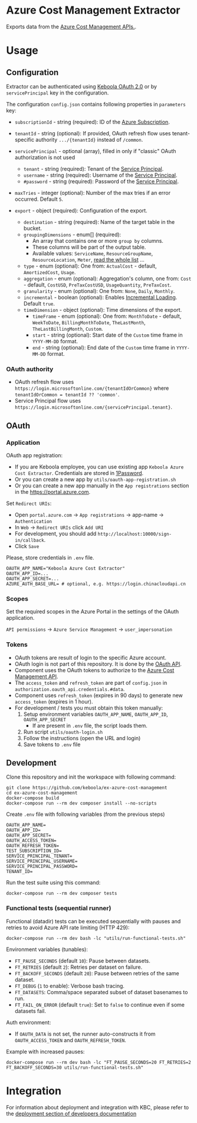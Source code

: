 # Azure Cost Management Extractor

Exports data from the [Azure Cost Management APIs.](https://docs.microsoft.com/en-us/rest/api/cost-management).

# Usage

## Configuration

Extractor can be authenticated using [Keboola OAuth 2.0](https://developers.keboola.com/extend/generic-extractor/configuration/api/authentication/oauth20/)
or by `servicePrincipal` key in the configuration.

The configuration `config.json` contains following properties in `parameters` key: 
- `subscriptionId` - string (required): ID of the [Azure Subscription](https://techcommunity.microsoft.com/t5/azure/understanding-azure-account-subscription-and-directory/m-p/34800).
- `tenantId` - string (optional): If provided, OAuth refresh flow uses tenant-specific authority `.../{tenantId}` instead of `/common`.
- `servicePrincipal` - optional (array), filled in only if "classic" OAuth authorization is not used
    - `tenant` - string (required): Tenant of the [Service Principal](https://docs.microsoft.com/en-us/azure/active-directory/develop/app-objects-and-service-principals).
    - `username` - string (required): Username of the [Service Principal](https://docs.microsoft.com/en-us/azure/active-directory/develop/app-objects-and-service-principals).
    - `#password` - string (required): Password of the [Service Principal](https://docs.microsoft.com/en-us/azure/active-directory/develop/app-objects-and-service-principals).
- `maxTries` - integer (optional): Number of the max tries if an error occurred. Default `5`.
 
- `export` - object (required): Configuration of the export.
    - `destination` - string (required): Name of the target table in the bucket.
    - `groupingDimensions` - enum[] (required):
        - An array that contains one or more `group by` columns.
        - These columns will be part of the output table.
        - Available values: `ServiceName`, `ResourceGroupName`, `ResourceLocation`, `Meter`, [read the whole list](https://github.com/keboola/ex-azure-cost-management/blob/master/src/ConfigDefinition.php#L40) ... 
    - `type` - enum (optional): One from: `ActualCost` - default, `AmortizedCost`, `Usage`.
    - `aggregation` - enum (optional): Aggregation's column, one from: `Cost` - default, `CostUSD`, `PreTaxCostUSD`, `UsageQuantity`, `PreTaxCost`.
    - `granularity` - enum (optional): One from: `None`, `Daily`, `Monthly`.
    - `incremental` - boolean (optional): Enables [Incremental Loading](https://help.keboola.com/storage/tables/#incremental-loading). Default `true`.
    - `timeDimension` - object (optional): Time dimensions of the export.
        - `timeFrame` - enum (optional): One from: `MonthToDate` - default, `WeekToDate`, `BillingMonthToDate`, `TheLastMonth`, `TheLastBillingMonth`, `Custom`.
        - `start` - string (optional): Start date of the `Custom` time frame in `YYYY-MM-DD` format.
        - `end` - string (optional): End date of the `Custom` time frame in `YYYY-MM-DD` format.

### OAuth authority

- OAuth refresh flow uses `https://login.microsoftonline.com/{tenantIdOrCommon}` where `tenantIdOrCommon = tenantId ?? 'common'`.
- Service Principal flow uses `https://login.microsoftonline.com/{servicePrincipal.tenant}`.

## OAuth

### Application 

OAuth app registration:
- If you are Keboola employee, you can use existing app `Keboola Azure Cost Extractor`. Credentials are stored in [1Password](https://1password.com).
- Or you can create a new app by `utils/oauth-app-registration.sh`
- Or you can create a new app manually in the `App registrations` section in the https://portal.azure.com.


Set `Redirect URIs`:
- Open `portal.azure.com` -> `App registrations` -> app-name -> `Authentication`
- In `Web` -> `Redirect URIs` click `Add URI`
- For development, you should add `http://localhost:10000/sign-in/callback`.
- Click `Save`


Please, store credentials in `.env` file.
```.env
OAUTH_APP_NAME="Keboola Azure Cost Extractor"
OAUTH_APP_ID=...
OAUTH_APP_SECRET=...
AZURE_AUTH_BASE_URL= # optional, e.g. https://login.chinacloudapi.cn
```

### Scopes

Set the required scopes in the Azure Portal in the settings of the OAuth application.

`API permissions` -> `Azure Service Management` -> `user_impersonation`

### Tokens

- OAuth tokens are result of login to the specific Azure account.
- OAuth login is not part of this repository. It is done by the [OAuth API](https://developers.keboola.com/extend/generic-extractor/configuration/api/authentication/oauth20/).
- Component uses the OAuth tokens to authorize to the [Azure Cost Management API](https://docs.microsoft.com/en-us/rest/api/cost-management).
- The `access_token` and `refresh_token` are part of `config.json` in `authorization.oauth_api.credentials.#data`.
- Component uses `refresh_token` (expires in 90 days) to generate new `access_token` (expires in 1 hour).
- For development / tests you must obtain this token manually:
    1. Setup environment variables `OAUTH_APP_NAME`, `OAUTH_APP_ID`, `OAUTH_APP_SECRET`
        - If are present in `.env` file, the script loads them.
    2. Run script `utils/oauth-login.sh`
    3. Follow the instructions (open the URL and login)
    4. Save tokens to `.env` file

## Development
 
Clone this repository and init the workspace with following command:

```
git clone https://github.com/keboola/ex-azure-cost-management
cd ex-azure-cost-management
docker-compose build
docker-compose run --rm dev composer install --no-scripts
```

Create `.env` file with following variables (from the previous steps)
```env
OAUTH_APP_NAME=
OAUTH_APP_ID=
OAUTH_APP_SECRET=
OAUTH_ACCESS_TOKEN=
OAUTH_REFRESH_TOKEN=
TEST_SUBSCRIPTION_ID=
SERVICE_PRINCIPAL_TENANT=
SERVICE_PRINCIPAL_USERNAME=
SERVICE_PRINCIPAL_PASSWORD=
TENANT_ID=
```

Run the test suite using this command:

```
docker-compose run --rm dev composer tests
```
 
### Functional tests (sequential runner)

Functional (datadir) tests can be executed sequentially with pauses and retries to avoid Azure API rate limiting (HTTP 429):

```
docker-compose run --rm dev bash -lc "utils/run-functional-tests.sh"
```

Environment variables (tunables):
- `FT_PAUSE_SECONDS` (default `10`): Pause between datasets.
- `FT_RETRIES` (default `2`): Retries per dataset on failure.
- `FT_BACKOFF_SECONDS` (default `20`): Pause between retries of the same dataset.
- `FT_DEBUG` (`1` to enable): Verbose bash tracing.
- `FT_DATASETS`: Comma/space separated subset of dataset basenames to run.
- `FT_FAIL_ON_ERROR` (default `true`): Set to `false` to continue even if some datasets fail.

Auth environment:
- If `OAUTH_DATA` is not set, the runner auto-constructs it from `OAUTH_ACCESS_TOKEN` and `OAUTH_REFRESH_TOKEN`.

Example with increased pauses:

```
docker-compose run --rm dev bash -lc "FT_PAUSE_SECONDS=20 FT_RETRIES=2 FT_BACKOFF_SECONDS=30 utils/run-functional-tests.sh"
```

# Integration

For information about deployment and integration with KBC, please refer to the [deployment section of developers documentation](https://developers.keboola.com/extend/component/deployment/) 

